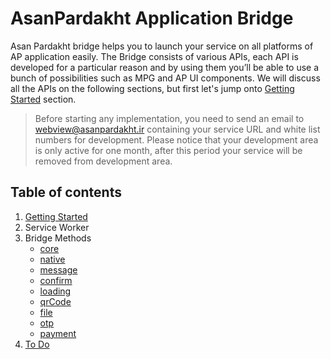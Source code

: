 # AsanPardakht Application Bridge

Asan Pardakht bridge helps you to launch your service on all platforms of AP application easily.
The Bridge consists of various APIs, each API is developed for a particular reason and by using them you’ll be able to use a bunch of possibilities such as MPG and AP UI components.
We will discuss all the APIs on the following sections, but first let's jump onto [Getting Started](#1-getting-started) section.

> Before starting any implementation, you need to send an email to
> webview@asanpardakht.ir containing your service URL and white list
> numbers for development.   Please notice that your development area is
> only active for one month, after this period your service will be
> removed from development area.

## Table of contents
1. [Getting Started](./documents/getting-started.md)
2. Service Worker
3. Bridge Methods
   * [core](./documents/core.md)
   * [native](./documents/native.md)
   * [message](./documents/message.md)
   * [confirm](./documents/confirm.md)
   * [loading](./documents/loading.md)
   * [qrCode](./documents/qr-code.md)
   * [file](./documents/file.md)
   * [otp](./documents/otp.md)
   * [payment](./documents/payment.md)
4. [To Do](./documents/todo.md)
